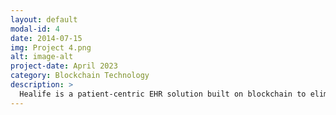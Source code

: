 ```yaml
---
layout: default
modal-id: 4
date: 2014-07-15
img: Project 4.png
alt: image-alt
project-date: April 2023
category: Blockchain Technology
description: >
  Healife is a patient-centric EHR solution built on blockchain to eliminate “information islands” and ensure privacy and transparency. Patients control data access via private keys and Soulbond tokens (NFT), enabling secure data sale to research institutions under masked, GDPR-style confidentiality. Featuring Hong Kong–Mainland interconnection and Chinese/Western medicine integration, Healife uses transaction fees and data licensing to reward users and accelerate healthcare research.
---
```

